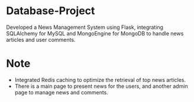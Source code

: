 # Database-Project
Developed a News Management System using Flask, integrating SQLAlchemy for MySQL and MongoEngine for MongoDB to handle news articles and user comments.

# Note
- Integrated Redis caching to optimize the retrieval of top news articles.
- There is a main page to present news for the users, and another admin page to manage news and comments.
